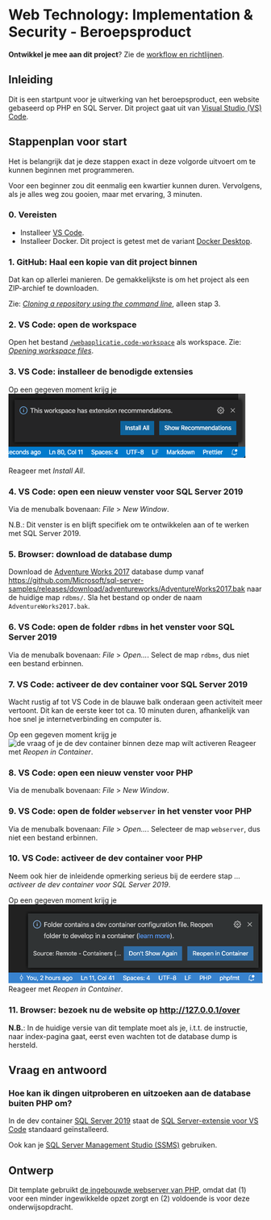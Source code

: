 # Web Technology: Implementation & Security - Beroepsproduct

**Ontwikkel je mee aan dit project**? Zie de [workflow en richtlijnen](/.github/CONTRIBUTING.md).

## Inleiding

Dit is een startpunt voor je uitwerking van het beroepsproduct, een website gebaseerd op PHP en SQL Server. Dit project gaat uit van [Visual Studio (VS) Code](https://code.visualstudio.com/docs/getstarted/userinterface).

## Stappenplan voor start

Het is belangrijk dat je deze stappen exact in deze volgorde uitvoert om te kunnen beginnen met programmeren.

Voor een beginner zou dit eenmalig een kwartier kunnen duren. Vervolgens, als je alles weg zou gooien, maar met ervaring, 3 minuten.

### 0. Vereisten

- Installeer [VS Code](https://code.visualstudio.com/).
- Installeer Docker. Dit project is getest met de variant [Docker Desktop](https://www.docker.com/products/docker-desktop).

### 1. GitHub: Haal een kopie van dit project binnen

Dat kan op allerlei manieren. De gemakkelijkste is om het project als een ZIP-archief te downloaden.

Zie: [_Cloning a repository using the command line_](https://help.github.com/en/github/creating-cloning-and-archiving-repositories/cloning-a-repository#cloning-a-repository-using-the-command-line), alleen stap 3.

### 2. VS Code: open de workspace

Open het bestand [`/webapplicatie.code-workspace`](/webapplicatie.code-workspace) als workspace.
Zie: [_Opening workspace files_](https://code.visualstudio.com/docs/editor/multi-root-workspaces#_opening-workspace-files).

### 3. VS Code: installeer de benodigde extensies

Op een gegeven moment krijg je
![de vraag of je de door deze workspace aanbevolen extensies wilt installeren](img/This_workspace_has_extension_recommendations.png)

Reageer met _Install All_.

### 4. VS Code: open een nieuw venster **voor SQL Server 2019**

Via de menubalk bovenaan: _File_ > _New Window_.

N.B.: Dit venster is en blijft specifiek om te ontwikkelen aan of te werken met SQL Server 2019.

### 5. Browser: download de database dump

Download de [Adventure Works 2017](https://docs.microsoft.com/en-us/sql/samples/adventureworks-install-configure?view=sql-server-ver15) database dump vanaf https://github.com/Microsoft/sql-server-samples/releases/download/adventureworks/AdventureWorks2017.bak naar de huidige map `rdbms/`. Sla het bestand op onder de naam `AdventureWorks2017.bak`.

### 6. VS Code: open de folder `rdbms` in het venster voor SQL Server 2019

Via de menubalk bovenaan: _File_ > _Open..._.
Select de map `rdbms`, dus niet een bestand erbinnen.

### 7. VS Code: activeer de dev container voor SQL Server 2019

Wacht rustig af tot VS Code in de blauwe balk onderaan geen activiteit meer vertoont. Dit kan de eerste keer tot ca. 10 minuten duren, afhankelijk van hoe snel je internetverbinding en computer is.

Op een gegeven moment krijg je
![de vraag of je de dev container binnen deze map wilt activeren](img/Dev_container_reopen.png)
Reageer met _Reopen in Container_.

### 8. VS Code: open een nieuw venster **voor PHP**

Via de menubalk bovenaan: _File_ > _New Window_.

### 9. VS Code: open de folder `webserver` in het venster voor PHP

Via de menubalk bovenaan: _File_ > _Open..._. Selecteer de map `webserver`, dus niet een bestand erbinnen.

### 10. VS Code: activeer de dev container voor PHP

Neem ook hier de inleidende opmerking serieus bij de eerdere stap _... activeer de dev container voor SQL Server 2019_.

Op een gegeven moment krijg je
![de vraag of je de dev container binnen deze map wilt activeren](img/Folder_contains_a_dev_configuration_file_Reopen_folder_to_develop_in_a_container.png)
Reageer met _Reopen in Container_.

### 11. Browser: bezoek nu de website op http://127.0.0.1/over

**N.B.**: In de huidige versie van dit template moet als je, i.t.t. de instructie, naar index-pagina gaat, eerst even wachten tot de database dump is hersteld.

## Vraag en antwoord

### Hoe kan ik dingen uitproberen en uitzoeken aan de database buiten PHP om?

In de dev container [SQL Server 2019](/rdbms/) staat de [SQL Server-extensie voor VS Code](https://docs.microsoft.com/en-us/sql/visual-studio-code/sql-server-develop-use-vscode?view=sql-server-ver15) standaard geïnstalleerd.

Ook kan je [SQL Server Management Studio (SSMS)](https://docs.microsoft.com/en-us/sql/ssms/download-sql-server-management-studio-ssms?view=sql-server-ver15) gebruiken.

## Ontwerp

Dit template gebruikt [de ingebouwde webserver van PHP](https://www.php.net/manual/en/features.commandline.webserver.php), omdat dat (1) voor een minder ingewikkelde opzet zorgt en (2) voldoende is voor deze onderwijsopdracht.
